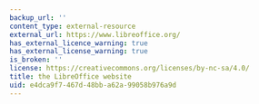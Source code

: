 ```yaml
---
backup_url: ''
content_type: external-resource
external_url: https://www.libreoffice.org/
has_external_licence_warning: true
has_external_license_warning: true
is_broken: ''
license: https://creativecommons.org/licenses/by-nc-sa/4.0/
title: the LibreOffice website
uid: e4dca9f7-467d-48bb-a62a-99058b976a9d
---
```

